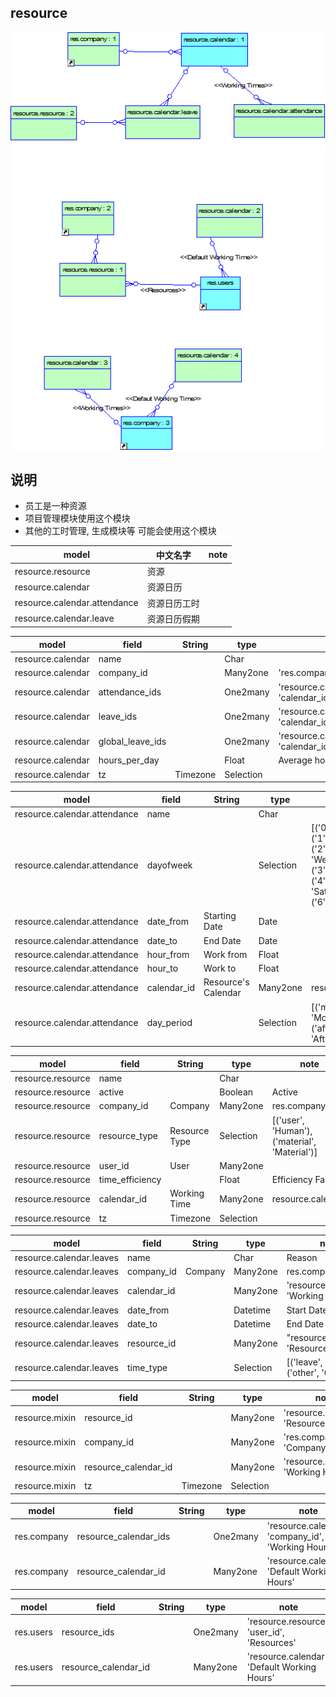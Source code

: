 ## resource

![resource](https://github.com/odooht/odoo-docs/blob/master/model/image/resource.png)

## 说明
* 员工是一种资源
* 项目管理模块使用这个模块
* 其他的工时管理, 生成模块等 可能会使用这个模块


model|中文名字|note
-----|-------|----
resource.resource|资源|
resource.calendar|资源日历|
resource.calendar.attendance|资源日历工时|
resource.calendar.leave|资源日历假期|




model|field|String|type|note
-----|-----|------|----|----
resource.calendar|name||Char|
resource.calendar|company_id||Many2one|'res.company', 'Company'
resource.calendar|attendance_ids||One2many| 'resource.calendar.attendance', <br/>'calendar_id', 'Working Time'
resource.calendar|leave_ids||One2many|'resource.calendar.leaves', <br/>'calendar_id', 'Leaves'
resource.calendar|global_leave_ids||One2many|'resource.calendar.leaves',<br/> 'calendar_id', 'Global Leaves'
resource.calendar|hours_per_day||Float|Average hour per day
resource.calendar|tz|Timezone|Selection|


model|field|String|type|note
-----|-----|------|----|----
resource.calendar.attendance|name||Char|
resource.calendar.attendance|dayofweek||Selection|[('0', 'Monday'),('1', 'Tuesday'),<br/>('2', 'Wednesday'),('3', 'Thursday'),<br/>('4', 'Friday'),('5', 'Saturday'),<br/>('6', 'Sunday')]    
resource.calendar.attendance|date_from|Starting Date|Date|
resource.calendar.attendance|date_to|End Date|Date|
resource.calendar.attendance|hour_from|Work from|Float|
resource.calendar.attendance|hour_to|Work to|Float|
resource.calendar.attendance|calendar_id|Resource's Calendar|Many2one|resource.calendar
resource.calendar.attendance|day_period||Selection|[('morning', 'Morning'), <br/>('afternoon', 'Afternoon')]


model|field|String|type|note
-----|-----|------|----|----
resource.resource|name||Char|
resource.resource|active||Boolean|Active
resource.resource|company_id|Company|Many2one|res.company
resource.resource|resource_type|Resource Type|Selection|[('user', 'Human'), <br/>('material', 'Material')]       
resource.resource|user_id|User|Many2one|
resource.resource|time_efficiency||Float|Efficiency Factor
resource.resource|calendar_id|Working Time|Many2one|resource.calendar
resource.resource|tz|Timezone|Selection|


model|field|String|type|note
-----|-----|------|----|----
resource.calendar.leaves|name||Char|Reason
resource.calendar.leaves|company_id|Company|Many2one|res.company
resource.calendar.leaves|calendar_id||Many2one|'resource.calendar', 'Working Hours'
resource.calendar.leaves|date_from||Datetime|Start Date
resource.calendar.leaves|date_to||Datetime|End Date
resource.calendar.leaves|resource_id||Many2one|"resource.resource", 'Resource'
resource.calendar.leaves|time_type||Selection|[('leave', 'Leave'),<br/> ('other', 'Other')]


model|field|String|type|note
-----|-----|------|----|----
resource.mixin|resource_id||Many2one|'resource.resource', 'Resource'
resource.mixin|company_id||Many2one|'res.company', 'Company'
resource.mixin|resource_calendar_id||Many2one|'resource.calendar', 'Working Hours'
resource.mixin|tz|Timezone|Selection|


model|field|String|type|note
-----|-----|------|----|----
res.company|resource_calendar_ids||One2many|'resource.calendar',<br/> 'company_id',<br/> 'Working Hours'
res.company|resource_calendar_id||Many2one|'resource.calendar',<br/>  'Default Working Hours'

model|field|String|type|note
-----|-----|------|----|----
res.users|resource_ids||One2many|'resource.resource', <br/>'user_id', 'Resources'
res.users|resource_calendar_id||Many2one|'resource.calendar',<br/> 'Default Working Hours'
















